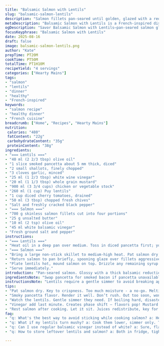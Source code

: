```yaml
---
title: "Balsamic Salmon with Lentils"
slug: "balsamic-salmon-lentils"
description: "Salmon fillets pan-seared until golden, glazed with a reduced balsamic syrup. Served over green lentils simmered with smoky pancetta, shallots, and garlic. Lentils tender with a hit of mustard and a fresh pop of diced cherry tomatoes and chives. Balanced between acidity and richness. No skin on salmon for clean sear. Lentils soak up flavors, forming a hearty bed. Uses white balsamic vinegar for brightness. A side of sautéed green beans or broccolini recommended. A practical, flavor-forward dish, simple yet refined."
metaDescription: "Balsamic Salmon with Lentils is a French-inspired dish featuring pan-seared salmon over flavorful lentils, smoky pancetta, and fresh veggies."
ogDescription: "Savor Balsamic Salmon with Lentils—pan-seared salmon glazed with white balsamic, served on a hearty bed of lentils and smoky pancetta."
focusKeyphrase: "Balsamic Salmon with Lentils"
date: 2025-08-16
draft: false
image: balsamic-salmon-lentils.png
author: "Kate"
prepTime: PT20M
cookTime: PT50M
totalTime: PT1H10M
recipeYield: "4 servings"
categories: ["Hearty Mains"]
tags:
- "salmon"
- "lentils"
- "dinner"
- "healthy"
- "French-inspired"
keywords:
- "salmon recipe"
- "healthy dinner"
- "French cuisine"
breadcrumb: ["Home", "Recipes", "Hearty Mains"]
nutrition: 
 calories: "480"
 fatContent: "22g"
 carbohydrateContent: "35g"
 proteinContent: "38g"
ingredients:
- "=== Lentils ==="
- "40 ml (2 2/3 tbsp) olive oil"
- "1 slice smoked pancetta about 5 mm thick, diced"
- "2 small shallots, finely chopped"
- "3 cloves garlic, minced"
- "25 ml (1 2/3 tbsp) white wine vinegar"
- "20 ml (1 1/3 tbsp) whole grain mustard"
- "900 ml (3 3/4 cups) chicken or vegetable stock"
- "260 ml (1 cup) Puy lentils"
- "1 cup diced cherry tomatoes, drained"
- "50 ml (3 tbsp) chopped fresh chives"
- "Salt and freshly cracked black pepper"
- "=== Salmon ==="
- "700 g skinless salmon fillets cut into four portions"
- "25 g unsalted butter"
- "10 ml (2 tsp) olive oil"
- "45 ml white balsamic vinegar"
- "Fresh ground salt and pepper"
instructions:
- "=== Lentils ==="
- "Heat oil in a deep pan over medium. Toss in diced pancetta first; you want it lightly crisped, but not burnt. Aromas should start to float out, a bit smoky. Add shallots; stir until translucent and glossy. Garlic goes in next, 30 seconds max, or it turns bitter. Season with salt, pepper. Splash in vinegar and swirl in mustard, coating everything. Add stock and lentils, bring to a simmer; no rolling boil. Cover loosely, let gently bubble for 40 to 45 minutes, or until the lentils yield when pierced but aren’t mushy. If stock is absorbed too quickly, add a splash of water but don’t drown the flavors. Once done, fold in tomatoes and fresh chives. Taste and adjust seasoning, but don’t over-salt."
- "=== Salmon ==="
- "Bring a large non-stick skillet to medium-high heat. Pat salmon dry; moisture is enemy of crispness. Melt butter with olive oil—two fats working in tandem for flavor and browning. Place salmon skinless side down (presentation side) first; a golden crust should form in about 3-4 minutes. Flip carefully. Salt and pepper now. After the second side is nearly done, pour in balsamic vinegar. It will hiss and steam; reduce heat slightly. Keep swirling the pan so vinegar thickens into a syrup, about 2-3 minutes. This isn’t a quick glaze—snob tip: use white balsamic for less aggressive acidity and color contrast. When syrup coats both sides, remove salmon."
- "Return salmon to pan briefly, spooning glaze over fillets aggressively. Rest a minute off heat to let carryover cooking finish and juices redistribute. Fish should flake gently under pressure, moist but done."
- "Plate lentils hot, mound salmon on top. Drizzle any remaining syrup from pan over everything. Accompany with charred or steamed greens—broccolini or haricots verts work well. A squeeze of lemon won’t hurt if balsamic feels heavy."
- "Serve immediately."
introduction: "Pan-seared salmon. Glossy with a thick balsamic reduction that clings. Underneath, a bed of lentils that have soaked in smoky pancetta fat, softened by slow cooking and acid brightened with vinegar and mustard punch. The texture balance: firm flakes meet tender lentils studded with fresh tomatoes and chives, keeping it lively. White balsamic chosen, less aggressive than traditional dark; keeps salmon visually appealing and taste clean. Start with smoky, diced pancetta instead of ham — lends depth. Mustard grain for texture and a tangy edge. The dish demands attention for timing and heat control; splash too soon or too late, lose syrup body or crisp crust. Keep an eagle eye on sauce thickness – it’s the difference between slick and syrupy. Good fats in play — butter for nuttiness, olive oil for searing stability."
ingredientsNote: "Swap pancetta for smoked bacon if pancetta unavailable; just render carefully to avoid bitterness. Chicken stock can stand replaced by vegetable stock for a lighter touch. Use white balsamic vinegar wherever possible—traditional balsamic tends to oversweeten and darken the salmon glaze. If mustard grain unavailable, dijon works but with less texture. Tomatoes should be drained well, too much juice dilutes lentils. Scaling quantities up or down doesn’t drastically affect simmering times; just be vigilant on lentil texture. Salmon skin off; skin-on is fine but adjust cooking time for crisp skin and reduce skin-side searing time to avoid overcooking. Olive oil quality matters; a mid-fruity extra virgin works wonders. Butter should be cold before melting to avoid burning prematurely."
instructionsNote: "Lentils require a gentle simmer to avoid breaking apart. Beware over boiling – adds starch cloudiness and mush. The pancetta fat renders slowly; if you rush, the lardons remain tough. Use visual cues: shallots are done when translucent, garlic fragrant but not browned, a sign of bitterness. Vinegar and mustard induce emulsification—take care to stir well after adding liquids but do not boil hard to keep texture. Salmon needs to sizzle, not steam; heat your pan properly and avoid overcrowding. If fish sticks, the pan isn’t hot enough or fish too wet. Balsamic reduction thickens when it coats the back of a spoon; watch carefully to prevent caramelizing to burnt. Spoon glaze over fish repeatedly for a shiny coat. Rest fish briefly; juices settle, flesh firms to perfect flake. Serve hot, no lingering plate time to prevent sauce drying."
tips:
- "Pat salmon dry. Key to crispness. Too much moisture - a no-go. Melting butter, olive oil together, they create a flavorful base. Monitor time carefully."
- "Smoky pancetta flavor. Render it well. Don’t rush. Out too soon, won’t be crispy. Check shallots – translucent? Garlic goes in last, only 30 seconds."
- "Watch the lentils. Gentle simmer they need. If boiling hard, disaster looms – mushy lentils lose all integrity. Splash water if stock's too thick."
- "Vinegar add last minute. Creates phase shift – flavors pop! Mustard in too, swirl it for emulsification, but no boiling. Just gentle heat."
- "Rest salmon after cooking. Let it sit. Juices redistribute, key for flaky texture. Coating syrupy glaze, glossy finish. Keep a lemon close."
faq:
- "q: What's the best way to avoid sticking while cooking salmon? a: Heat the pan well first. Dry salmon thoroughly. Enough oil? Ah, hot and dry."
- "q: What if my lentils turn mushy? a: Cook them lower, simmer only. Too much time? Add water gently—less boiling. Adjust, reduce heat."
- "q: Can I use regular balsamic vinegar instead of white? a: Sure, flavor changes. Darker, sweeter; salmon appearance changes too. Less appealing."
- "q: How to store leftover lentils and salmon? a: Both in fridge, tight containers for 3 days. Salmon may dry out. Reheat gently. Careful."

---
```

